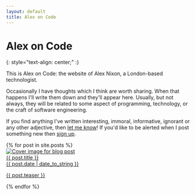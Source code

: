```yaml
---
layout: default
title: Alex on Code
---
```

# Alex on Code
{: style="text-align: center;" :}

This is Alex on Code: the website of Alex Nixon, a London-based technologist.

Occasionally I have thoughts which I think are worth sharing. When that happens I'll write them down and they'll appear here. Usually, but not always, they will be related to some aspect of programming, technology, or the craft of software engineering.

If you find anything I've written interesting, immoral, informative, ignorant or any other adjective, then [let me know](/contact/)! If you'd like to be alerted when I post something new then [sign up](http://eepurl.com/gNIAJ5).

<div class="post-list">
  {% for post in site.posts %}
  <a href="{{ post.url }}">
  <div class="post-item">
    <div class="post-header">
      <img alt="Cover image for blog post" class="post-cover" src="{{ post.image }}"/>
      <div class="post-title"> {{ post.title }}</div>
      <div class="post-author"> {{ post.date | date_to_string }}</div>
    </div>
    <div class="post-description"><p>{{ post.teaser }}</p></div>
  </div>
  </a>
  {% endfor %}
</div>